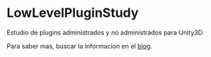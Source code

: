 # LowLevelPluginStudy
Estudio de plugins administrados y no administrados para Unity3D.

Para saber mas, buscar la informacion en el [blog][1].


[1]: https://goo.gl/iLmzf2
